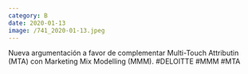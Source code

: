 ```yaml
--- 
category: B 
date: 2020-01-13 
image: /741_2020-01-13.jpeg 
--- 
```


Nueva argumentación a favor de complementar Multi-Touch Attributin (MTA) con Marketing Mix Modelling (MMM). #DELOITTE #MMM #MTA